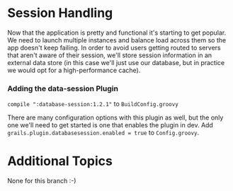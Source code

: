 Session Handling
===
Now that the application is pretty and functional it's starting to get popular. We need to launch multiple
instances and balance load across them so the app doesn't keep failing. In order to avoid users getting routed to
servers that aren't aware of their session, we'll store session information in an external data store (in this case
we'll just use our database, but in practice we would opt for a high-performance cache).

### Adding the data-session Plugin
`compile ":database-session:1.2.1"` to `BuildConfig.groovy`

There are many configuration options with this plugin as well, but the only one we'll need to get started is one that enables
the plugin in dev. Add `grails.plugin.databasesession.enabled = true` to `Config.groovy`.

# Additional Topics
None for this branch :-)


